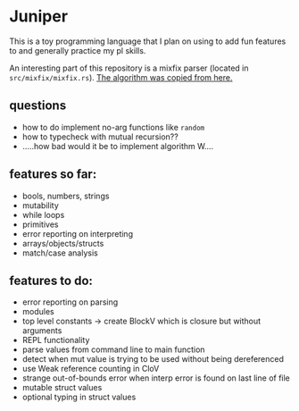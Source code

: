 # Juniper

This is a toy programming language that I plan on using to add fun features to and generally practice my pl skills.

An interesting part of this repository is a mixfix parser (located in `src/mixfix/mixfix.rs`). [The algorithm was copied from here.](https://github.com/uvm-plaid/uvmhs/blob/master/src/UVMHS/Lib/Parser/Mixfix.hs)

## questions
 - how to do implement no-arg functions like `random`
 - how to typecheck with mutual recursion??
 - .....how bad would it be to implement algorithm W....

## features so far:

 - bools, numbers, strings
 - mutability
 - while loops
 - primitives
 - error reporting on interpreting
 - arrays/objects/structs
 - match/case analysis

## features to do:

 - error reporting on parsing
 - modules
 - top level constants -> create BlockV which is closure but without arguments
 - REPL functionality
 - parse values from command line to main function
 - detect when mut value is trying to be used without being dereferenced
 - use Weak reference counting in CloV
 - strange out-of-bounds error when interp error is found on last line of file
 - mutable struct values
 - optional typing in struct values
